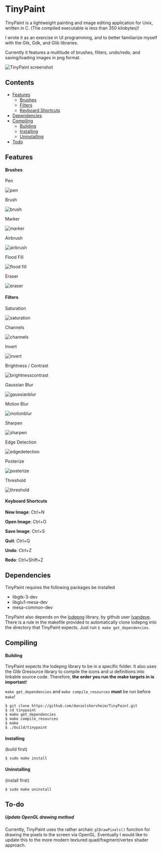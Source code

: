 # TinyPaint

TinyPaint is a lightweight painting and image editing application for Unix, written in C. (The compiled executable is less than 350 kilobytes)!

I wrote it as an exercise in UI programming, and to better familiarize myself with the Gtk, Gdk, and Glib libraries.

Currently it features a multitude of brushes, filters, undo/redo, and saving/loading images in png format.

![TinyPaint screenshot](https://i.imgur.com/CrieDeR.png)

## Contents

- [Features](#features)
    - [Brushes](#brushes)
    - [Filters](#filters)
    - [Keyboard Shortcuts](#keyboardshortcuts)
- [Dependencies](#dependencies)
- [Compiling](#compiling)
    - [Building](#building)
    - [Installing](#installing)
    - [Uninstalling](#uninstalling)
- [Todo](#todo)

<a name="features"></a>
## Features

<a name="brushes"></a>
#### Brushes

Pen

![pen](https://i.imgur.com/YcIyjX2.png)

Brush

![brush](https://i.imgur.com/Ly2U1h3.png)

Marker

![marker](https://i.imgur.com/JSwkGIX.png)

Airbrush

![airbrush](https://i.imgur.com/mUJrzzZ.png)

Flood Fill

![flood fill](https://i.imgur.com/pY4mipe.png)

Eraser

![eraser](https://i.imgur.com/y9dNTjl.png)

<a name="filters"></a>
#### Filters

Saturation

![saturation](https://i.imgur.com/a490B7Z.png)

Channels

![channels](https://i.imgur.com/NQqbb99.png)

Invert

![invert](https://i.imgur.com/jjtbpCh.png)

Brightness / Contrast

![brightnesscontrast](https://i.imgur.com/VY9Oort.png)

Gaussian Blur

![gaussianblur](https://i.imgur.com/I4ZUrcv.png)

Motion Blur

![motionblur](https://i.imgur.com/dJBZ5pN.png)

Sharpen

![sharpen](https://i.imgur.com/grHOXWD.png)

Edge Detection

![edgedetection](https://i.imgur.com/BlzKl5T.png)

Posterize

![posterize](https://i.imgur.com/quzt1qY.png)

Threshold

![threshold](https://i.imgur.com/aFZBgSx.png)

<a name="keyboardshortcuts"></a>
#### Keyboard Shortcuts

**New Image**: Ctrl+N

**Open Image**: Ctrl+O

**Save Image**: Ctrl+S

**Quit**: Ctrl+Q

**Undo**: Ctrl+Z

**Redo**: Ctrl+Shift+Z

<a name="dependencies"></a>
## Dependencies

TinyPaint requires the following packages be installed

- libgtk-3-dev
- libglu1-mesa-dev
- mesa-common-dev

TinyPaint also depends on the [lodepng](https://lodev.org/lodepng/) library, by github user [lvandeve](https://github.com/lvandeve/lodepng). There is a rule in the makefile provided to automatically clone lodepng into the directory that TinyPaint expects. Just run `$ make get_dependencies`.

<a name="compiling"></a>
## Compiling

<a name="building"></a>
#### Building

TinyPaint expects the lodepng library to be in a specific folder. It also uses the Glib Gresource library to compile the icons and ui definitions into linkable source code. Therefore, **the order you run the make targets in is important**!

`make get_dependencies` and `make compile_resources` **must** be run before `make`!

```
$ git clone https://github.com/danielshervheim/TinyPaint.git
$ cd tinypaint
$ make get_dependencies
$ make compile_resources
$ make
$ ./build/tinypaint
```

<a name="installing"></a>
#### Installing

(build first)

```
$ sudo make install
```

<a name="uninstalling"></a>
#### Uninstalling

(install first)

```
$ sudo make uninstall
```

<a name="todo"></a>
## To-do

##### Update OpenGL drawing method
Currently, TinyPaint uses the rather archaic `glDrawPixels()` function for drawing the pixels to the screen via OpenGL. Eventually I would like to update this to the more modern textured quad/fragment/vertex shader approach.
